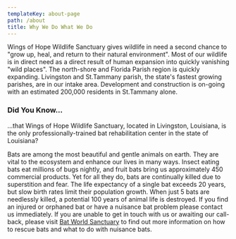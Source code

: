 ```yaml
---
templateKey: about-page
path: /about
title: Why We Do What We Do
---
```

Wings of Hope Wildlife Sanctuary gives wildlife in need a second chance to "grow up, heal, and return to their natural environment". Most of our wildlife is in direct need as a direct result of human expansion into quickly vanishing "wild places". The north-shore and Florida Parish region is quickly expanding. Livingston and St.Tammany parish, the state's fastest growing parishes, are in our intake area. Development and construction is on-going with an estimated 200,000 residents in St.Tammany alone.

### Did You Know...

…that Wings of Hope Wildlife Sanctuary, located in Livingston, Louisiana, is the only professionally-trained bat rehabilitation center in the state of Louisiana?

Bats are among the most beautiful and gentle animals on earth. They are vital to the ecosystem and enhance our lives in many ways. Insect eating bats eat millions of bugs nightly, and fruit bats bring us approximately 450 commercial products. Yet for all they do, bats are continually killed due to superstition and fear. The life expectancy of a single bat exceeds 20 years, but slow birth rates limit their population growth. When just 5 bats are needlessly killed, a potential 100 years of animal life is destroyed. If you find an injured or orphaned bat or have a nuisance bat problem please contact us immediately. If you are unable to get in touch with us or awaiting our call-back, please visit [Bat World Sanctuary](http://batworld.org/) to find out more information on how to rescue bats and what to do with nuisance bats.